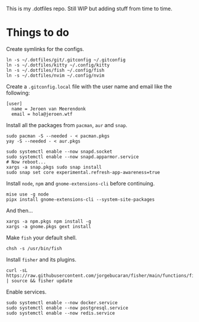 This is my .dotfiles repo. Still WIP but adding stuff from time to time.

# Things to do

Create symlinks for the configs.

```
ln -s ~/.dotfiles/git/.gitconfig ~/.gitconfig
ln -s ~/.dotfiles/kitty ~/.config/kitty
ln -s ~/.dotfiles/fish ~/.config/fish
ln -s ~/.dotfiles/nvim ~/.config/nvim
```

Create a `.gitconfig.local` file with the user name and email like the following:

```
[user]
  name = Jeroen van Meerendonk
  email = hola@jeroen.wtf
```

Install all the packages from `pacman`, `aur` and `snap`.

```
sudo pacman -S --needed - < pacman.pkgs
yay -S --needed - < aur.pkgs

sudo systemctl enable --now snapd.socket
sudo systemctl enable --now snapd.apparmor.service
# Now reboot...
xargs -a snap.pkgs sudo snap install
sudo snap set core experimental.refresh-app-awareness=true
```

Install `node`, `npm` and `gnome-extensions-cli` before continuing.

```
mise use -g node
pipx install gnome-extensions-cli --system-site-packages
```

And then...

```
xargs -a npm.pkgs npm install -g
xargs -a gnome.pkgs gext install
```

Make `fish` your default shell.

```
chsh -s /usr/bin/fish
```

Install `fisher` and its plugins.

```
curl -sL https://raw.githubusercontent.com/jorgebucaran/fisher/main/functions/fisher.fish | source && fisher update
```

Enable services.

```
sudo systemctl enable --now docker.service
sudo systemctl enable --now postgresql.service
sudo systemctl enable --now redis.service
```
